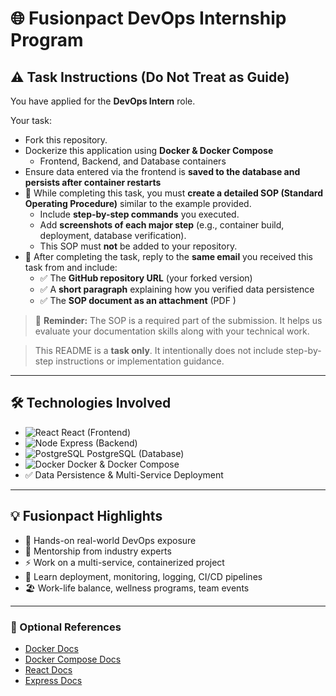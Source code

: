 # 🌐 Fusionpact DevOps Internship Program


## ⚠️ Task Instructions (Do Not Treat as Guide)

You have applied for the **DevOps Intern** role.  

Your task:

- Fork this repository.  
- Dockerize this application using **Docker & Docker Compose**  
  - Frontend, Backend, and Database containers  
- Ensure data entered via the frontend is **saved to the database and persists after container restarts**  
- 📸 While completing this task, you must **create a detailed SOP (Standard Operating Procedure)** similar to the example provided.  
  - Include **step-by-step commands** you executed.  
  - Add **screenshots of each major step** (e.g., container build, deployment, database verification).  
  - This SOP must **not** be added to your repository.  
- 📨 After completing the task, reply to the **same email** you received this task from and include:  
  - ✅ The **GitHub repository URL** (your forked version)  
  - ✅ A **short paragraph** explaining how you verified data persistence  
  - ✅ The **SOP document as an attachment** (PDF )

> 🧠 **Reminder:** The SOP is a required part of the submission. It helps us evaluate your documentation skills along with your technical work.


> This README is a **task only**. It intentionally does not include step-by-step instructions or implementation guidance.

---

## 🛠 Technologies Involved

- ![React](https://img.shields.io/badge/React-61DAFB?style=flat-square&logo=react&logoColor=black) React (Frontend)  
- ![Node](https://img.shields.io/badge/Node.js-339933?style=flat-square&logo=node.js&logoColor=white) Express (Backend)  
- ![PostgreSQL](https://img.shields.io/badge/PostgreSQL-336791?style=flat-square&logo=postgresql&logoColor=white) PostgreSQL (Database)  
- ![Docker](https://img.shields.io/badge/Docker-2496ED?style=flat-square&logo=docker&logoColor=white) Docker & Docker Compose  
- ✅ Data Persistence & Multi-Service Deployment  

---

## 💡 Fusionpact Highlights

- 🌟 Hands-on real-world DevOps exposure  
- 👥 Mentorship from industry experts  
- ⚡ Work on a multi-service, containerized project  
- 🎯 Learn deployment, monitoring, logging, CI/CD pipelines  
- 🏖 Work-life balance, wellness programs, team events  

---

### 🔗 Optional References

- [Docker Docs](https://docs.docker.com/)  
- [Docker Compose Docs](https://docs.docker.com/compose/)  
- [React Docs](https://reactjs.org/docs/getting-started.html)  
- [Express Docs](https)
